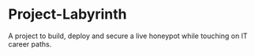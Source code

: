 # Project-Labyrinth
A project to build, deploy and secure a live honeypot while touching on IT career paths. 
